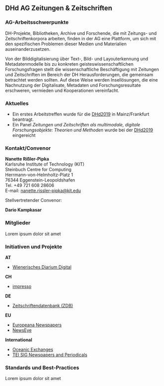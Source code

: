 ## DHd AG Zeitungen & Zeitschriften

### AG-Arbeitsschwerpunkte
DH-Projekte, Bibliotheken, Archive und Forschende, die mit Zeitungs- und Zeitschriftenkorpora arbeiten, finden in der AG eine Plattform, um sich mit den spezifischen Problemen dieser Medien und Materialien auseinanderzusetzen. 

Von der Bilddigitalisierung über Text-, Bild- und Layouterkennung und Metadatenmodelle bis zu konkreten geisteswissenschaftlichen Forschungsfragen stellt die wissenschaftliche Beschäftigung mit Zeitungen und Zeitschriften im Bereich der DH Herausforderungen, die gemeinsam betrachtet werden sollten. Auf diese Weise werden Insellösungen, die eine Nachnutzung der Digitalisate, Metadaten und Forschungsresultate erschweren, vermieden und Kooperationen vereinfacht.

### Aktuelles
* Ein erstes Arbeitstreffen wurde für die [DHd2019](https://dhd2019.org/) in Mainz/Frankfurt beantragt.
* Ein Panel *Zeitungen und Zeitschriften als multimodale, digitale Forschungsobjekte: Theorien und Methoden* wurde bei der [DHd2019](https://dhd2019.org/) eingereicht

### Kontakt/Convenor
**Nanette Rißler-Pipka**    
Karlsruhe Institute of Technology (KIT)    
Steinbuch Centre for Computing    
Herrmann-von-Helmholtz-Platz 1    
76344 Eggenstein-Leopoldshafen    
Tel. +49 721 608 28606    
E-mail: nanette.rissler-pipka@kit.edu   

Stellvertretender Convenor:

**Dario Kampkasar**


### Mitglieder
Lorem ipsum dolor sit amet

### Initiativen und Projekte

**AT**
* [Wienerisches Diarium Digital](https://www.oeaw.ac.at/acdh/projects/wiennerisches-diarium-digital/)

**CH**
* [impresso](http://impresso-project.ch/)

**DE**
* [Zeitschriftendatenbank (ZDB)](http://zdb-katalog.de/)

**EU** 
* [Europeana Newspapers](http://europeana-newspapers.eu/)
* [NewsEye](http://newseye.eu/)

**International**
* [Oceanic Exchanges](http://oceanicexchanges.org/)
* [TEI SIG Newspapers and Periodicals](http://www.tei-c.org/Activities/SIG/)

### Standards und Best-Practices
Lorem ipsum dolor sit amet
